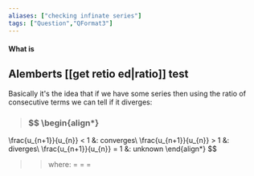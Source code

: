 ```yaml
---
aliases: ["checking infinate series"]
tags: ["Question","QFormat3"]
---
```


#### What is
## Alemberts [[get retio ed|ratio]] test

Basically it's the idea that if we have some series then using the ratio of consecutive terms we can tell if it diverges:

> ### $$ \begin{align*}
\frac{u_{n+1}}{u_{n}} < 1 &: converges\\
\frac{u_{n+1}}{u_{n}} > 1 &: diverges\\
\frac{u_{n+1}}{u_{n}} = 1 &: unknown
\end{align*} $$ 
>> where:
>> $=$ 
>> $=$
>> $=$
